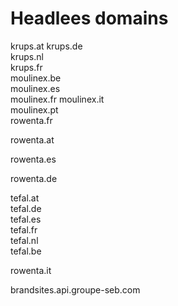 # Headlees domains

krups.at 
krups.de  
krups.nl  
krups.fr  
moulinex.be  
moulinex.es  
moulinex.fr 
moulinex.it  
moulinex.pt  
rowenta.fr

rowenta.at

rowenta.es 

rowenta.de

tefal.at  
tefal.de  
tefal.es  
tefal.fr  
tefal.nl  
tefal.be


rowenta.it


brandsites.api.groupe-seb.com
